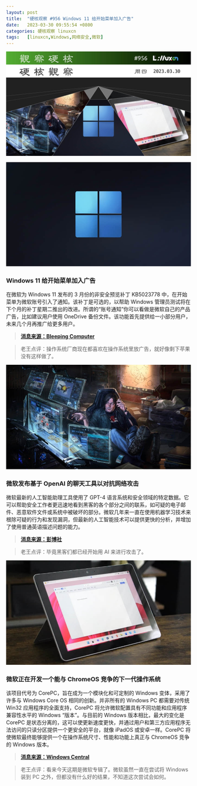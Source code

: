```yaml
---
layout: post
title:	"硬核观察 #956 Windows 11 给开始菜单加入广告"
date:	2023-03-30 09:55:54 +0800 
categories:	硬核观察 linuxcn 
tags:	[linuxcn,Windows,网络安全,微软]
---
```



![](/Asserts/Images/album/202303/30/095458hiydyyr2qumd3p72.jpg)


![](/Asserts/Images/album/202303/30/095510mv1d79vodoy2aoaz.jpg)


### Windows 11 给开始菜单加入广告


在微软为 Windows 11 发布的 3 月份的非安全预览补丁 KB5023778 中，在开始菜单为微软账号引入了通知。该补丁是可选的，以帮助 Windows 管理员测试将在下个月的补丁星期二推出的改进。所谓的“账号通知”你可以看做是微软自己的产品广告，比如建议用户使用 OneDrive 备份文件。该功能首先提供给一小部分用户，未来几个月再推广给更多用户。



> 
> **[消息来源：Bleeping Computer](https://www.bleepingcomputer.com/news/microsoft/windows-11-kb5023778-update-adds-promotions-to-the-start-menu/)**
> 
> 
> 



> 
> 老王点评：操作系统厂商现在都喜欢在操作系统里放广告，就好像剩下苹果没有这样做了。
> 
> 
> 


![](/Asserts/Images/album/202303/30/095519kcrw3f6mw1rjlfnl.jpg)


### 微软发布基于 OpenAI 的聊天工具以对抗网络攻击


微软最新的人工智能助理工具使用了 GPT-4 语言系统和安全领域的特定数据。它可以帮助安全工作者更迅速地看到黑客的各个部分之间的联系，如可疑的电子邮件、恶意软件文件或系统中被破坏的部分。微软几年来一直在使用机器学习技术来根除可疑的行为和发现漏洞，但最新的人工智能技术可以提供更快的分析，并增加了使用普通英语描述问题的能力。



> 
> **[消息来源：彭博社](https://www.bloomberg.com/news/articles/2023-03-28/microsoft-msft-introduces-openai-chat-tools-for-fighting-cyberattacks)**
> 
> 
> 



> 
> 老王点评：毕竟黑客们都已经开始用 AI 来进行攻击了。
> 
> 
> 


![](/Asserts/Images/album/202303/30/095533nqbfix66myw3mtzx.jpg)


### 微软正在开发一个能与 ChromeOS 竞争的下一代操作系统


该项目代号为 CorePC，旨在成为一个模块化和可定制的 Windows 变体，采用了许多与 Windows Core OS 相同的创新。并非所有的 Windows PC 都需要对传统 Win32 应用程序的全面支持，CorePC 将允许微软配置具有不同功能和应用程序兼容性水平的 Windows “版本”。与目前的 Windows 版本相比，最大的变化是 CorePC 是状态分离的，这可以使更新速度更快，并通过用户和第三方应用程序无法访问的只读分区提供一个更安全的平台，就像 iPadOS 或安卓一样。CorePC 将使微软最终能够提供一个在操作系统尺寸、性能和功能上真正与 ChromeOS 竞争的 Windows 版本。



> 
> **[消息来源：Windows Central](https://www.windowscentral.com/software-apps/windows-11/microsoft-windows-corepc-modern-platform-hudson-valley-2024)**
> 
> 
> 



> 
> 老王点评：看来今天这期是微软专辑了。微软虽然一直在尝试将 Windows 装到 PC 之外，但都没有什么好的结果，不知道这次尝试会如何。
> 
> 
>
